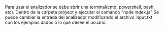 Para usar el analizador se debe abrir una terminal(cmd, powershell, bash, etc). Dentro de la carpeta proyect y ejecutar el comando "node index.js"
Se puede cambiar la entrada del analizador modificando el archivo input.txt con los ejemplos dados o lo que desee el usuario.